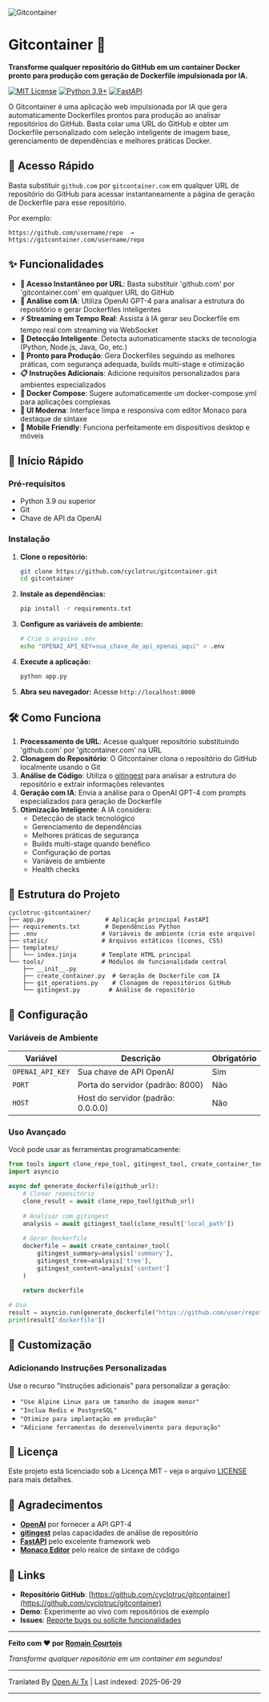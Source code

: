 ![Gitcontainer](https://raw.githubusercontent.com/cyclotruc/gitcontainer/main/docs/image.png)

# Gitcontainer 🐳

**Transforme qualquer repositório do GitHub em um container Docker pronto para produção com geração de Dockerfile impulsionada por IA.**

[![MIT License](https://img.shields.io/badge/License-MIT-green.svg)](https://choosealicense.com/licenses/mit/)
[![Python 3.9+](https://img.shields.io/badge/python-3.9+-blue.svg)](https://www.python.org/downloads/)
[![FastAPI](https://img.shields.io/badge/FastAPI-0.68+-00a393.svg)](https://fastapi.tiangolo.com/)

O Gitcontainer é uma aplicação web impulsionada por IA que gera automaticamente Dockerfiles prontos para produção ao analisar repositórios do GitHub. Basta colar uma URL do GitHub e obter um Dockerfile personalizado com seleção inteligente de imagem base, gerenciamento de dependências e melhores práticas Docker.

## 🌟 Acesso Rápido

Basta substituir `github.com` por `gitcontainer.com` em qualquer URL de repositório do GitHub para acessar instantaneamente a página de geração de Dockerfile para esse repositório.

Por exemplo:
```
https://github.com/username/repo  →  https://gitcontainer.com/username/repo
```

## ✨ Funcionalidades

- **🔄 Acesso Instantâneo por URL**: Basta substituir 'github.com' por 'gitcontainer.com' em qualquer URL do GitHub
- **🤖 Análise com IA**: Utiliza OpenAI GPT-4 para analisar a estrutura do repositório e gerar Dockerfiles inteligentes
- **⚡ Streaming em Tempo Real**: Assista à IA gerar seu Dockerfile em tempo real com streaming via WebSocket
- **🎯 Detecção Inteligente**: Detecta automaticamente stacks de tecnologia (Python, Node.js, Java, Go, etc.)
- **🔧 Pronto para Produção**: Gera Dockerfiles seguindo as melhores práticas, com segurança adequada, builds multi-stage e otimização
- **📋 Instruções Adicionais**: Adicione requisitos personalizados para ambientes especializados
- **📄 Docker Compose**: Sugere automaticamente um docker-compose.yml para aplicações complexas
- **🎨 UI Moderna**: Interface limpa e responsiva com editor Monaco para destaque de sintaxe
- **📱 Mobile Friendly**: Funciona perfeitamente em dispositivos desktop e móveis

## 🚀 Início Rápido

### Pré-requisitos

- Python 3.9 ou superior
- Git
- Chave de API da OpenAI

### Instalação

1. **Clone o repositório:**
   ```bash
   git clone https://github.com/cyclotruc/gitcontainer.git
   cd gitcontainer
   ```

2. **Instale as dependências:**
   ```bash
   pip install -r requirements.txt
   ```

3. **Configure as variáveis de ambiente:**
   ```bash
   # Crie o arquivo .env
   echo "OPENAI_API_KEY=sua_chave_de_api_openai_aqui" > .env
   ```

4. **Execute a aplicação:**
   ```bash
   python app.py
   ```

5. **Abra seu navegador:**
   Acesse `http://localhost:8000`

## 🛠️ Como Funciona

1. **Processamento de URL**: Acesse qualquer repositório substituindo 'github.com' por 'gitcontainer.com' na URL
2. **Clonagem do Repositório**: O Gitcontainer clona o repositório do GitHub localmente usando o Git
3. **Análise de Código**: Utiliza o [gitingest](https://github.com/cyclotruc/gitingest) para analisar a estrutura do repositório e extrair informações relevantes
4. **Geração com IA**: Envia a análise para o OpenAI GPT-4 com prompts especializados para geração de Dockerfile
5. **Otimização Inteligente**: A IA considera:
   - Detecção de stack tecnológico
   - Gerenciamento de dependências
   - Melhores práticas de segurança
   - Builds multi-stage quando benéfico
   - Configuração de portas
   - Variáveis de ambiente
   - Health checks

## 📁 Estrutura do Projeto

```
cyclotruc-gitcontainer/
├── app.py                 # Aplicação principal FastAPI
├── requirements.txt       # Dependências Python
├── .env                  # Variáveis de ambiente (crie este arquivo)
├── static/               # Arquivos estáticos (ícones, CSS)
├── templates/
│   └── index.jinja       # Template HTML principal
└── tools/                # Módulos de funcionalidade central
    ├── __init__.py
    ├── create_container.py  # Geração de Dockerfile com IA
    ├── git_operations.py    # Clonagem de repositórios GitHub
    └── gitingest.py        # Análise de repositório
```
## 🔧 Configuração

### Variáveis de Ambiente

| Variável | Descrição | Obrigatório |
|----------|-----------|-------------|
| `OPENAI_API_KEY` | Sua chave de API OpenAI | Sim |
| `PORT` | Porta do servidor (padrão: 8000) | Não |
| `HOST` | Host do servidor (padrão: 0.0.0.0) | Não |

### Uso Avançado

Você pode usar as ferramentas programaticamente:

```python
from tools import clone_repo_tool, gitingest_tool, create_container_tool
import asyncio

async def generate_dockerfile(github_url):
    # Clonar repositório
    clone_result = await clone_repo_tool(github_url)
    
    # Analisar com gitingest
    analysis = await gitingest_tool(clone_result['local_path'])
    
    # Gerar Dockerfile
    dockerfile = await create_container_tool(
        gitingest_summary=analysis['summary'],
        gitingest_tree=analysis['tree'],
        gitingest_content=analysis['content']
    )
    
    return dockerfile

# Uso
result = asyncio.run(generate_dockerfile("https://github.com/user/repo"))
print(result['dockerfile'])
```

## 🎨 Customização

### Adicionando Instruções Personalizadas

Use o recurso "Instruções adicionais" para personalizar a geração:

- `"Use Alpine Linux para um tamanho de imagem menor"`
- `"Inclua Redis e PostgreSQL"`
- `"Otimize para implantação em produção"`
- `"Adicione ferramentas de desenvolvimento para depuração"`

## 📝 Licença

Este projeto está licenciado sob a Licença MIT - veja o arquivo [LICENSE](LICENSE) para mais detalhes.

## 🙏 Agradecimentos

- **[OpenAI](https://openai.com/)** por fornecer a API GPT-4
- **[gitingest](https://github.com/cyclotruc/gitingest)** pelas capacidades de análise de repositório
- **[FastAPI](https://fastapi.tiangolo.com/)** pelo excelente framework web
- **[Monaco Editor](https://microsoft.github.io/monaco-editor/)** pelo realce de sintaxe de código

## 🔗 Links

- **Repositório GitHub**: [https://github.com/cyclotruc/gitcontainer](https://github.com/cyclotruc/gitcontainer)
- **Demo**: Experimente ao vivo com repositórios de exemplo
- **Issues**: [Reporte bugs ou solicite funcionalidades](https://github.com/cyclotruc/gitcontainer/issues)

---

**Feito com ❤️ por [Romain Courtois](https://github.com/cyclotruc)**

*Transforme qualquer repositório em um container em segundos!*

---

Tranlated By [Open Ai Tx](https://github.com/OpenAiTx/OpenAiTx) | Last indexed: 2025-06-29

---